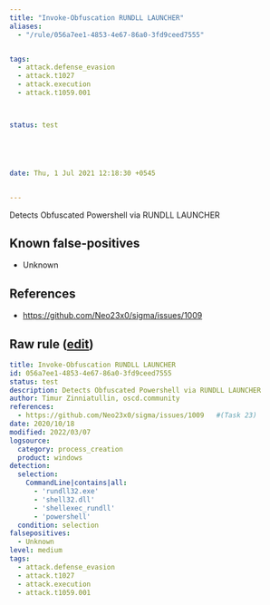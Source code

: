 ```yaml
---
title: "Invoke-Obfuscation RUNDLL LAUNCHER"
aliases:
  - "/rule/056a7ee1-4853-4e67-86a0-3fd9ceed7555"


tags:
  - attack.defense_evasion
  - attack.t1027
  - attack.execution
  - attack.t1059.001



status: test





date: Thu, 1 Jul 2021 12:18:30 +0545


---
```


Detects Obfuscated Powershell via RUNDLL LAUNCHER

<!--more-->


## Known false-positives

* Unknown



## References

* https://github.com/Neo23x0/sigma/issues/1009


## Raw rule ([edit](https://github.com/SigmaHQ/sigma/edit/master/rules/windows/process_creation/proc_creation_win_invoke_obfuscation_via_rundll.yml))
```yaml
title: Invoke-Obfuscation RUNDLL LAUNCHER
id: 056a7ee1-4853-4e67-86a0-3fd9ceed7555
status: test
description: Detects Obfuscated Powershell via RUNDLL LAUNCHER
author: Timur Zinniatullin, oscd.community
references:
  - https://github.com/Neo23x0/sigma/issues/1009   #(Task 23)
date: 2020/10/18
modified: 2022/03/07
logsource:
  category: process_creation
  product: windows
detection:
  selection:
    CommandLine|contains|all:
      - 'rundll32.exe'
      - 'shell32.dll'
      - 'shellexec_rundll'
      - 'powershell'
  condition: selection
falsepositives:
  - Unknown
level: medium
tags:
  - attack.defense_evasion
  - attack.t1027
  - attack.execution
  - attack.t1059.001

```
